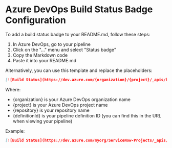 # Azure DevOps Build Status Badge Configuration

To add a build status badge to your README.md, follow these steps:

1. In Azure DevOps, go to your pipeline
2. Click on the "..." menu and select "Status badge"
3. Copy the Markdown code
4. Paste it into your README.md

Alternatively, you can use this template and replace the placeholders:

```markdown
[![Build Status](https://dev.azure.com/{organization}/{project}/_apis/build/status/{repository}?branchName=main)](https://dev.azure.com/{organization}/{project}/_build/latest?definitionId={definitionId}&branchName=main)
```

Where:
- {organization} is your Azure DevOps organization name
- {project} is your Azure DevOps project name
- {repository} is your repository name
- {definitionId} is your pipeline definition ID (you can find this in the URL when viewing your pipeline)

Example:
```markdown
[![Build Status](https://dev.azure.com/myorg/ServiceNow-Projects/_apis/build/status/ServiceNow-IncidentManagement?branchName=main)](https://dev.azure.com/myorg/ServiceNow-Projects/_build/latest?definitionId=12&branchName=main)
```

